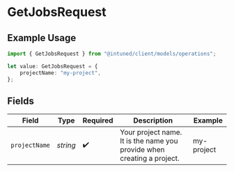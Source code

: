 # GetJobsRequest

## Example Usage

```typescript
import { GetJobsRequest } from "@intuned/client/models/operations";

let value: GetJobsRequest = {
    projectName: "my-project",
};
```

## Fields

| Field                                                                  | Type                                                                   | Required                                                               | Description                                                            | Example                                                                |
| ---------------------------------------------------------------------- | ---------------------------------------------------------------------- | ---------------------------------------------------------------------- | ---------------------------------------------------------------------- | ---------------------------------------------------------------------- |
| `projectName`                                                          | *string*                                                               | :heavy_check_mark:                                                     | Your project name. It is the name you provide when creating a project. | my-project                                                             |